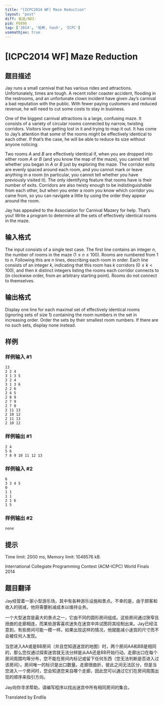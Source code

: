 ```yaml
---
title: "[ICPC2014 WF] Maze Reduction"
layout: "post"
diff: 省选/NOI-
pid: P6896
tag: ['2014', '哈希, hash', 'ICPC']
usemathjax: true
---
```


# [ICPC2014 WF] Maze Reduction
## 题目描述

Jay runs a small carnival that has various rides and attractions. Unfortunately, times are tough. A recent roller coaster accident, flooding in the restrooms, and an unfortunate clown incident have given Jay’s carnival a bad reputation with the public. With fewer paying customers and reduced revenue, he will need to cut some costs to stay in business.

One of the biggest carnival attractions is a large, confusing maze. It consists of a variety of circular rooms connected by narrow, twisting corridors. Visitors love getting lost in it and trying to map it out. It has come to Jay’s attention that some of the rooms might be effectively identical to each other. If that’s the case, he will be able to reduce its size without anyone noticing.

Two rooms $A$ and $B$ are effectively identical if, when you are dropped into either room $A$ or $B$ (and you know the map of the maze), you cannot tell whether you began in $A$ or $B$ just by exploring the maze. The corridor exits are evenly spaced around each room, and you cannot mark or leave anything in a room (in particular, you cannot tell whether you have previously visited it). The only identifying feature that rooms have is their number of exits. Corridors are also twisty enough to be indistinguishable from each other, but when you enter a room you know which corridor you came from, so you can navigate a little by using the order they appear around the room.

Jay has appealed to the Association for Carnival Mazery for help. That’s you! Write a program to determine all the sets of effectively identical rooms in the maze.
## 输入格式

The input consists of a single test case. The first line contains an integer $n$, the number of rooms in the maze ($1 \leq n \leq 100$). Rooms are numbered from 1 to $n$. Following this are $n$ lines, describing each room in order. Each line consists of an integer $k$, indicating that this room has $k$ corridors ($0 \leq k < 100$), and then $k$ distinct integers listing the rooms each corridor connects to (in clockwise order, from an arbitrary starting point). Rooms do not connect to themselves.
## 输出格式

Display one line for each maximal set of effectively identical rooms (ignoring sets of size 1) containing the room numbers in the set in increasing order. Order the sets by their smallest room numbers. If there are no such sets, display none instead.
## 样例

### 样例输入 #1
```
13
2 2 4
3 1 3 5
2 2 4
3 1 3 6
2 2 6
2 4 5
2 8 9
2 7 9
2 7 8
2 11 13
2 10 12
2 11 13
2 10 12

```
### 样例输出 #1
```
2 4
5 6
7 8 9 10 11 12 13

```
### 样例输入 #2
```
6
3 3 4 5
0
1 1
1 1
2 1 6
1 5

```
### 样例输出 #2
```
none

```
## 提示

Time limit: 2000 ms, Memory limit: 1048576 kB. 

 International Collegiate Programming Contest (ACM-ICPC) World Finals 2014
## 题目翻译

Jay经营着一家小型游乐场，其中有各种游乐设施和景点。不幸的是，由于顾客和收入的锐减，他将需要削减成本以维持业务。

一个大型迷宫是最大的景点之一，它由不同的圆形房间组成。这些房间通过狭窄且扭曲的走廊相连，而某些游客喜欢迷失在迷宫中并试图将其绘制出来。Jay已经注意到，有些房间可能一模一样。如果出现这样的情况，他就能减小迷宫的尺寸而不会被任何人发现。

当您进入AA或是BB房间（并且您知道迷宫的地图）时，两个房间AA和BB是相同的，那么您仅通过探索迷宫就无法分辨是从AA还是BB开始行动。走廊出口在每个房间周围均等分布，您不能在房间内标记或留下任何东西（您无法判断是否进入过该房间）。房间唯一的标识是出口数量。走廊很曲折，彼此之间无法区分，但是当您进入一个房间时，您会知道您来自哪个走廊，因此您可以通过它们在房间周围出现的顺序来指引方向。

Jay向你寻求帮助，请编写程序以找出迷宫中所有相同房间的集合。

Translated by EndlIa

